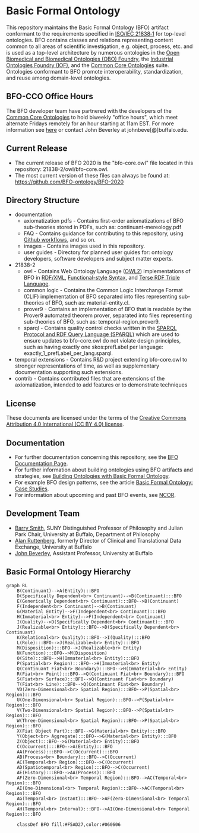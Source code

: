 # Basic Formal Ontology
This repository maintains the Basic Formal Ontology (BFO) artifact conformant to the requirements specified in [ISO/IEC 21838‑1](https://www.iso.org/standard/71954.html) for top-level ontologies. BFO contains classes and relations representing content common to all areas of scientific investigation, e.g. object, process, etc. and is used as a top-level architecture by numerous ontologies in the [Open Biomedical and Biomedical Ontologies (OBO) Foundry](https://obofoundry.org/), the [Industrial Ontologies Foundry (IOF)](https://oagi.org/pages/industrial-ontologies), and the [Common Core Ontologies](https://github.com/CommonCoreOntology/CommonCoreOntologies) suite. Ontologies conformant to BFO promote interoperability, standardization, and reuse among domain-level ontologies. 

## BFO-CCO Office Hours
The BFO developer team have partnered with the developers of the [Common Core Ontologies](https://github.com/CommonCoreOntology/CommonCoreOntologies) to hold biweekly "office hours", which meet alternate Fridays remotely for an hour starting at 11am EST. For more information see [here](https://ncor-organization.github.io/NCOR-Test/office-hours/) or contact John Beverley at johnbeve[@]buffalo.edu. 

## Current Release 

* The current release of BFO 2020 is the "bfo-core.owl" file located in this repository: 21838-2/owl/bfo-core.owl. 
* The most current version of these files can always be found at: https://github.com/BFO-ontology/BFO-2020

## Directory Structure
* documentation
  - axiomatization pdfs - Contains first-order axiomatizations of BFO sub-theories stored in PDFs, such as: continuant-mereology.pdf
  - FAQ - Contains guidance for contributing to this repository, using [Github workflows](https://docs.github.com/en/actions/using-workflows), and so on.
  - images - Contains images used in this repository. 
  - user guides - Directory for planned user guides for: ontology developers, software developers and subject matter experts. 
* 21838-2
  - owl - Contains Web Ontology Language ([OWL2](https://www.w3.org/TR/owl2-overview/)) implementations of BFO in [RDF/XML](https://www.w3.org/TR/rdf-syntax-grammar/), [Functional-style Syntax](https://www.w3.org/TR/owl2-syntax/#Functional-Style_Syntax), and [Terse RDF Triple Language](https://www.w3.org/TR/turtle/).
  - common logic - Contains the Common Logic Interchange Format (CLIF) implementation of BFO separated into files representing sub-theories of BFO, such as: material-entity.cl.
  - prover9 - Contains an implementation of BFO that is readable by the Prover9 automated theorem prover, separated into files representing sub-theories of BFO, such as: temporal-region.prover9.
  - sparql - Contains quality control checks written in the [SPARQL Protocol and RDF Query Language (SPARQL)](https://www.w3.org/TR/sparql11-query/) which are used to ensure updates to bfo-core.owl do not violate design principles, such as having exactly one skos:prefLabel per language: exactly_1_prefLabel_per_lang.sparql.
* temporal extensions - Contains R&D project extending bfo-core.owl to stronger representations of time, as well as supplementary documentation supporting such extensions. 
* contrib - Contains contributed files that are extensions of the axiomatization, intended to add features or to demonstrate techniques

## License
These documents are licensed under the terms of  the [Creative Commons Attribution 4.0 International (CC BY 4.0) license](https://creativecommons.org/licenses/by/4.0/).

## Documentation
* For further documentation concerning this repository, see the [BFO Documentation Page](https://basic-formal-ontology.org/bfo-2020.html). 
* For further information about building ontologies using BFO artifacts and strategies, see [Building Ontologies with Basic Formal Ontology](https://mitpress.mit.edu/9780262527811/building-ontologies-with-basic-formal-ontology/). 
* For example BFO design patterns, see the article [Basic Formal Ontology: Case Studies](https://philpapers.org/archive/OTTBBF.pdf). 
* For information about upcoming and past BFO events, see [NCOR](https://ncorwiki.buffalo.edu/index.php/Main_Page). 

## Development Team
* [Barry Smith](https://www.buffalo.edu/cas/philosophy/faculty/faculty_directory/smith-b.html), SUNY Distinguished Professor of Philosophy and Julian Park Chair, University at Buffalo, Department of Philosophy
* [Alan Ruttenberg](https://dental.buffalo.edu/faculty/home.html?ubit=alanrutt), formerly Director of Clinical and Translational Data Exchange, University at Buffalo
* [John Beverley](https://www.buffalo.edu/cas/philosophy/faculty/faculty_directory/john-beverley.html), Assistant Professor, University at Buffalo

## Basic Formal Ontology Hierarchy
```mermaid
graph RL
	B(Continuant)-->A(Entity):::BFO
	D(Specifically Dependent<br> Continuant)-->B(Continuant):::BFO
	E(Generically Dependent<br> Continuant):::BFO-->B(Continuant)
	F(Independent<br> Continuant)-->B(Continuant)
	G(Material Entity)-->F(Independent<br> Continuant):::BFO
	H(Immaterial<br> Entity)-->F(Independent<br> Continuant)
	I(Quality)-->D(Specifically Dependent<br> Continuant):::BFO
	J(Realizable<br> Entity):::BFO-->D(Specifically Dependent<br> Continuant)
	K(Relational<br> Quality):::BFO-->I(Quality):::BFO
	L(Role):::BFO-->J(Realizable<br> Entity):::BFO
	M(Disposition):::BFO-->J(Realizable<br> Entity)
	N(Function):::BFO-->M(Disposition)
	O(Site):::BFO-->H(Immaterial<br> Entity):::BFO
	P(Spatial<br> Region):::BFO-->H(Immaterial<br> Entity)
	Q(Continuant Fiat<br> Boundary):::BFO-->H(Immaterial<br> Entity)
	R(Fiat<br> Point):::BFO-->Q(Continuant Fiat<br> Boundary):::BFO
	S(Fiat<br> Surface):::BFO-->Q(Continuant Fiat<br> Boundary)
	T(Fiat<br> Line):::BFO-->Q(Continuant Fiat<br> Boundary)
	VD(Zero-Dimensional<br> Spatial Region):::BFO-->P(Spatial<br> Region):::BFO
	U(One-Dimensional<br> Spatial Region):::BFO-->P(Spatial<br> Region):::BFO
	V(Two-Dimensional<br> Spatial Region):::BFO-->P(Spatial<br> Region):::BFO
	W(Three-Dimensional<br> Spatial Region):::BFO-->P(Spatial<br> Region):::BFO
	X(Fiat Object Part):::BFO-->G(Material<br> Entity):::BFO
	Y(Object<br> Aggregate):::BFO-->G(Material<br> Entity):::BFO
	Z(Object):::BFO-->G(Material<br> Entity):::BFO
	C(Occurrent):::BFO-->A(Entity):::BFO
	AA(Process):::BFO-->C(Occurrent):::BFO
	AB(Process<br> Boundary):::BFO-->C(Occurrent)
	AC(Temporal<br> Region):::BFO-->C(Occurrent)
	AD(Spatiotemporal<br> Region):::BFO-->C(Occurrent)
	AE(History):::BFO-->AA(Process):::BFO
	AF(Zero-Dimensional<br> Temporal Region):::BFO-->AC(Temporal<br> Region):::BFO
	AI(One-Dimensional<br> Temporal Region):::BFO-->AC(Temporal<br> Region):::BFO
	AG(Temporal<br> Instant):::BFO-->AF(Zero-Dimensional<br> Temporal Region):::BFO
	AH(Temporal<br> Interval):::BFO-->AI(One-Dimensional<br> Temporal Region):::BFO

    classDef BFO fill:#F5AD27,color:#060606

  ```
